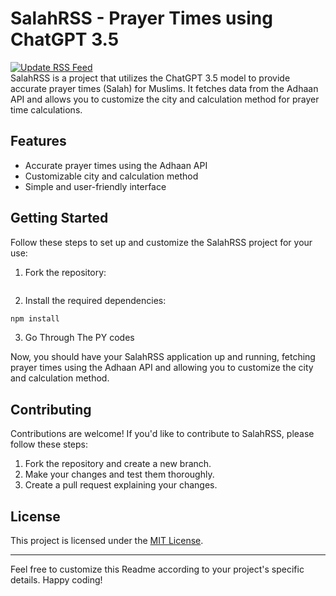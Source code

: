 # SalahRSS - Prayer Times using ChatGPT 3.5
[![Update RSS Feed](https://github.com/khalidekhbo/SalahRSS/actions/workflows/update-rss.yml/badge.svg)](https://github.com/khalidekhbo/SalahRSS/actions/workflows/update-rss.yml)
<br>
SalahRSS is a project that utilizes the ChatGPT 3.5 model to provide accurate prayer times (Salah) for Muslims. It fetches data from the Adhaan API and allows you to customize the city and calculation method for prayer time calculations.

## Features

- Accurate prayer times using the Adhaan API
- Customizable city and calculation method
- Simple and user-friendly interface

## Getting Started

Follow these steps to set up and customize the SalahRSS project for your use:

1. Fork the repository:

```bash


```

2. Install the required dependencies:

```bash
npm install
```

3. Go Through The PY codes

Now, you should have your SalahRSS application up and running, fetching prayer times using the Adhaan API and allowing you to customize the city and calculation method.

## Contributing

Contributions are welcome! If you'd like to contribute to SalahRSS, please follow these steps:

1. Fork the repository and create a new branch.
2. Make your changes and test them thoroughly.
3. Create a pull request explaining your changes.

## License

This project is licensed under the [MIT License](LICENSE).

---

Feel free to customize this Readme according to your project's specific details. Happy coding!
```
